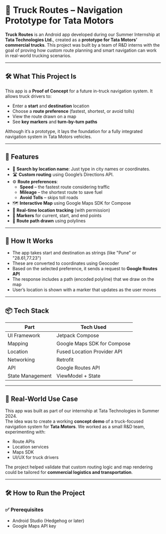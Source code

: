 # 🚛 Truck Routes – Navigation Prototype for Tata Motors

**Truck Routes** is an Android app developed during our Summer Internship at **Tata Technologies Ltd.**, created as a **prototype for Tata Motors’ commercial trucks**. This project was built by a team of R&D interns with the goal of proving how custom route planning and smart navigation can work in real-world trucking scenarios.

---

## 🛠️ What This Project Is

This app is a **Proof of Concept** for a future in-truck navigation system. It allows truck drivers to:

- Enter a **start** and **destination** location
- Choose a **route preference** (fastest, shortest, or avoid tolls)
- View the route drawn on a map
- See **key markers** and **turn-by-turn paths**

Although it’s a prototype, it lays the foundation for a fully integrated navigation system in Tata Motors vehicles.

---

## 🚀 Features

- 📍 **Search by location name**: Just type in city names or coordinates.
- 🛣️ **Custom routing** using Google’s Directions API.
- ⚙️ **Route preferences**:
  - **Speed** – the fastest route considering traffic
  - **Mileage** – the shortest route to save fuel
  - **Avoid Tolls** – skips toll roads
- 🗺️ **Interactive Map** using Google Maps SDK for Compose
- 📡 **Real-time location tracking** (with permission)
- 📌 **Markers** for current, start, and end points
- 🔷 **Route path drawn** using polylines

---

## 🧱 How It Works

- The app takes start and destination as strings (like "Pune" or "28.61,77.23")
- These are converted to coordinates using Geocoder
- Based on the selected preference, it sends a request to **Google Routes API**
- The response includes a path (encoded polyline) that we draw on the map
- User’s location is shown with a marker that updates as the user moves

---

## 📦 Tech Stack

| Part              | Tech Used                     |
|-------------------|-------------------------------|
| UI Framework      | Jetpack Compose               |
| Mapping           | Google Maps SDK for Compose   |
| Location          | Fused Location Provider API   |
| Networking        | Retrofit                      |
| API               | Google Routes API             |
| State Management  | ViewModel + State             |

---

## 🧪 Real-World Use Case

This app was built as part of our internship at Tata Technologies in Summer 2024.  
The idea was to create a working **concept demo** of a truck-focused navigation system for **Tata Motors**. We worked as a small R&D team, experimenting with:

- Route APIs
- Location services
- Maps SDK
- UI/UX for truck drivers

The project helped validate that custom routing logic and map rendering could be tailored for **commercial logistics and transportation**.

---

## 🛠️ How to Run the Project

### ✅ Prerequisites

- Android Studio (Hedgehog or later)
- Google Maps API key

